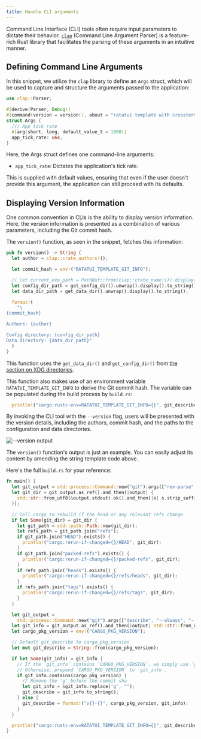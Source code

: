 ```yaml
---
title: Handle CLI arguments
---
```


Command Line Interface (CLI) tools often require input parameters to dictate their behavior.
[`clap`](https://docs.rs/clap/latest/clap/) (Command Line Argument Parser) is a feature-rich Rust
library that facilitates the parsing of these arguments in an intuitive manner.

## Defining Command Line Arguments

In this snippet, we utilize the `clap` library to define an `Args` struct, which will be used to
capture and structure the arguments passed to the application:

```rust
use clap::Parser;

#[derive(Parser, Debug)]
#[command(version = version(), about = "ratatui template with crossterm and tokio")]
struct Args {
  /// App tick rate
  #[arg(short, long, default_value_t = 1000)]
  app_tick_rate: u64,
}
```

Here, the Args struct defines one command-line arguments:

- `app_tick_rate`: Dictates the application's tick rate.

This is supplied with default values, ensuring that even if the user doesn't provide this argument,
the application can still proceed with its defaults.

## Displaying Version Information

One common convention in CLIs is the ability to display version information. Here, the version
information is presented as a combination of various parameters, including the Git commit hash.

The `version()` function, as seen in the snippet, fetches this information:

```rust
pub fn version() -> String {
  let author = clap::crate_authors!();

  let commit_hash = env!("RATATUI_TEMPLATE_GIT_INFO");

  // let current_exe_path = PathBuf::from(clap::crate_name!()).display().to_string();
  let config_dir_path = get_config_dir().unwrap().display().to_string();
  let data_dir_path = get_data_dir().unwrap().display().to_string();

  format!(
    "\
{commit_hash}

Authors: {author}

Config directory: {config_dir_path}
Data directory: {data_dir_path}"
  )
}
```

This function uses the `get_data_dir()` and `get_config_dir()` from
[the section on XDG directories](./config-directories.md).

This function also makes use of an environment variable `RATATUI_TEMPLATE_GIT_INFO` to derive the
Git commit hash. The variable can be populated during the build process by `build.rs`:

```rust
  println!("cargo:rustc-env=RATATUI_TEMPLATE_GIT_INFO={}", git_describe);
```

By invoking the CLI tool with the `--version` flag, users will be presented with the version
details, including the authors, commit hash, and the paths to the configuration and data
directories.

![--version output](https://user-images.githubusercontent.com/1813121/252721469-4d5ec38b-e868-46b4-b7b7-1c2c8bc496ac.png)

The `version()` function's output is just an example. You can easily adjust its content by amending
the string template code above.

Here's the full `build.rs` for your reference:

```rust
fn main() {
  let git_output = std::process::Command::new("git").args(["rev-parse", "--git-dir"]).output().ok();
  let git_dir = git_output.as_ref().and_then(|output| {
    std::str::from_utf8(&output.stdout).ok().and_then(|s| s.strip_suffix('\n').or_else(|| s.strip_suffix("\r\n")))
  });

  // Tell cargo to rebuild if the head or any relevant refs change.
  if let Some(git_dir) = git_dir {
    let git_path = std::path::Path::new(git_dir);
    let refs_path = git_path.join("refs");
    if git_path.join("HEAD").exists() {
      println!("cargo:rerun-if-changed={}/HEAD", git_dir);
    }
    if git_path.join("packed-refs").exists() {
      println!("cargo:rerun-if-changed={}/packed-refs", git_dir);
    }
    if refs_path.join("heads").exists() {
      println!("cargo:rerun-if-changed={}/refs/heads", git_dir);
    }
    if refs_path.join("tags").exists() {
      println!("cargo:rerun-if-changed={}/refs/tags", git_dir);
    }
  }

  let git_output =
    std::process::Command::new("git").args(["describe", "--always", "--tags", "--long", "--dirty"]).output().ok();
  let git_info = git_output.as_ref().and_then(|output| std::str::from_utf8(&output.stdout).ok().map(str::trim));
  let cargo_pkg_version = env!("CARGO_PKG_VERSION");

  // Default git_describe to cargo_pkg_version
  let mut git_describe = String::from(cargo_pkg_version);

  if let Some(git_info) = git_info {
    // If the `git_info` contains `CARGO_PKG_VERSION`, we simply use `git_info` as it is.
    // Otherwise, prepend `CARGO_PKG_VERSION` to `git_info`.
    if git_info.contains(cargo_pkg_version) {
      // Remove the 'g' before the commit sha
      let git_info = &git_info.replace('g', "");
      git_describe = git_info.to_string();
    } else {
      git_describe = format!("v{}-{}", cargo_pkg_version, git_info);
    }
  }

  println!("cargo:rustc-env=RATATUI_TEMPLATE_GIT_INFO={}", git_describe);
}

```
